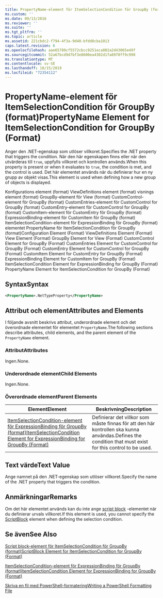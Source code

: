 ```yaml
---
title: PropertyName-element för ItemSelectionCondition för GroupBy (format) | Microsoft Docs
ms.custom: ''
ms.date: 09/13/2016
ms.reviewer: ''
ms.suite: ''
ms.tgt_pltfrm: ''
ms.topic: article
ms.assetid: 221cbdc2-f794-4f3a-9d40-bfdd8cba1013
caps.latest.revision: 6
ms.openlocfilehash: aae65789cf5572cbcc9251eca802a2d43065e49f
ms.sourcegitcommit: 52a67bcd9d7bf3e8600ea4302d1fa8970ff9c998
ms.translationtype: MT
ms.contentlocale: sv-SE
ms.lasthandoff: 10/15/2019
ms.locfileid: "72354112"
---
```

# <a name="propertyname-element-for-itemselectioncondition-for-groupby-format"></a><span data-ttu-id="45a52-102">PropertyName-element för ItemSelectionCondition för GroupBy (format)</span><span class="sxs-lookup"><span data-stu-id="45a52-102">PropertyName Element for ItemSelectionCondition for GroupBy (Format)</span></span>

<span data-ttu-id="45a52-103">Anger den .NET-egenskap som utlöser villkoret.</span><span class="sxs-lookup"><span data-stu-id="45a52-103">Specifies the .NET property that triggers the condition.</span></span> <span data-ttu-id="45a52-104">När den här egenskapen finns eller när den utvärderas till `true`, uppfylls villkoret och kontrollen används.</span><span class="sxs-lookup"><span data-stu-id="45a52-104">When this property is present or when it evaluates to `true`, the condition is met, and the control is used.</span></span> <span data-ttu-id="45a52-105">Det här elementet används när du definierar hur en ny grupp av objekt visas.</span><span class="sxs-lookup"><span data-stu-id="45a52-105">This element is used when defining how a new group of objects is displayed.</span></span>

<span data-ttu-id="45a52-106">Konfigurations element (format) ViewDefinitions element (format) visnings element (format) GroupBy-element för View (format) CustomControl-element för GroupBy (format) CustomEntries-element för CustomControl for GroupBy (format) CustomEntry-element för CustomControl for GroupBy (format) CustomItem-element för CustomEntry för GroupBy (format) ExpressionBinding-element för CustomItem för GroupBy (format) ItemSelectionCondition-element för ExpressionBinding för GroupBy (format) elementet PropertyName för ItemSelectionCondition för GroupBy (format)</span><span class="sxs-lookup"><span data-stu-id="45a52-106">Configuration Element (Format) ViewDefinitions Element (Format) View Element (Format) GroupBy Element for View (Format) CustomControl Element for GroupBy (Format) CustomEntries Element for CustomControl for GroupBy (Format) CustomEntry Element for CustomControl for GroupBy (Format) CustomItem Element for CustomEntry for GroupBy (Format) ExpressionBinding Element for CustomItem for GroupBy (Format) ItemSelectionCondition Element for ExpressionBinding for GroupBy (Format) PropertyName Element for ItemSelectionCondition for GroupBy (Format)</span></span>

## <a name="syntax"></a><span data-ttu-id="45a52-107">Syntax</span><span class="sxs-lookup"><span data-stu-id="45a52-107">Syntax</span></span>

```xml
<PropertyName>.NetTypeProperty</PropertyName>
```

## <a name="attributes-and-elements"></a><span data-ttu-id="45a52-108">Attribut och element</span><span class="sxs-lookup"><span data-stu-id="45a52-108">Attributes and Elements</span></span>

<span data-ttu-id="45a52-109">I följande avsnitt beskrivs attribut, underordnade element och det överordnade elementet för elementet `PropertyName`.</span><span class="sxs-lookup"><span data-stu-id="45a52-109">The following sections describe attributes, child elements, and the parent element of the `PropertyName` element.</span></span>

### <a name="attributes"></a><span data-ttu-id="45a52-110">Attribut</span><span class="sxs-lookup"><span data-stu-id="45a52-110">Attributes</span></span>

<span data-ttu-id="45a52-111">Ingen.</span><span class="sxs-lookup"><span data-stu-id="45a52-111">None.</span></span>

### <a name="child-elements"></a><span data-ttu-id="45a52-112">Underordnade element</span><span class="sxs-lookup"><span data-stu-id="45a52-112">Child Elements</span></span>

<span data-ttu-id="45a52-113">Ingen.</span><span class="sxs-lookup"><span data-stu-id="45a52-113">None.</span></span>

### <a name="parent-elements"></a><span data-ttu-id="45a52-114">Överordnade element</span><span class="sxs-lookup"><span data-stu-id="45a52-114">Parent Elements</span></span>

|<span data-ttu-id="45a52-115">Element</span><span class="sxs-lookup"><span data-stu-id="45a52-115">Element</span></span>|<span data-ttu-id="45a52-116">Beskrivning</span><span class="sxs-lookup"><span data-stu-id="45a52-116">Description</span></span>|
|-------------|-----------------|
|[<span data-ttu-id="45a52-117">ItemSelectionCondition-element för ExpressionBinding för GroupBy (format)</span><span class="sxs-lookup"><span data-stu-id="45a52-117">ItemSelectionCondition Element for ExpressionBinding for GroupBy (Format)</span></span>](./itemselectioncondition-element-for-expressionbinding-for-groupby-format.md)|<span data-ttu-id="45a52-118">Definierar det villkor som måste finnas för att den här kontrollen ska kunna användas.</span><span class="sxs-lookup"><span data-stu-id="45a52-118">Defines the condition that must exist for this control to be used.</span></span>|

## <a name="text-value"></a><span data-ttu-id="45a52-119">Text värde</span><span class="sxs-lookup"><span data-stu-id="45a52-119">Text Value</span></span>

<span data-ttu-id="45a52-120">Ange namnet på den .NET-egenskap som utlöser villkoret.</span><span class="sxs-lookup"><span data-stu-id="45a52-120">Specify the name of the .NET property that triggers the condition.</span></span>

## <a name="remarks"></a><span data-ttu-id="45a52-121">Anmärkningar</span><span class="sxs-lookup"><span data-stu-id="45a52-121">Remarks</span></span>

<span data-ttu-id="45a52-122">Om det här elementet används kan du inte ange [script block](./scriptblock-element-for-itemselectioncondition-for-groupby-format.md) -elementet när du definierar urvals villkoret.</span><span class="sxs-lookup"><span data-stu-id="45a52-122">If this element is used, you cannot specify the [ScriptBlock](./scriptblock-element-for-itemselectioncondition-for-groupby-format.md) element when defining the selection condition.</span></span>

## <a name="see-also"></a><span data-ttu-id="45a52-123">Se även</span><span class="sxs-lookup"><span data-stu-id="45a52-123">See Also</span></span>

[<span data-ttu-id="45a52-124">Script block-element för ItemSelectionCondition för GroupBy (format)</span><span class="sxs-lookup"><span data-stu-id="45a52-124">ScriptBlock Element for ItemSelectionCondition for GroupBy (Format)</span></span>](./scriptblock-element-for-itemselectioncondition-for-groupby-format.md)

[<span data-ttu-id="45a52-125">ItemSelectionCondition-element för ExpressionBinding för GroupBy (format)</span><span class="sxs-lookup"><span data-stu-id="45a52-125">ItemSelectionCondition Element for ExpressionBinding for GroupBy (Format)</span></span>](./itemselectioncondition-element-for-expressionbinding-for-groupby-format.md)

[<span data-ttu-id="45a52-126">Skriva en fil med PowerShell-formatering</span><span class="sxs-lookup"><span data-stu-id="45a52-126">Writing a PowerShell Formatting File</span></span>](./writing-a-powershell-formatting-file.md)
